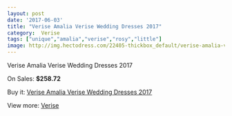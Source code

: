 ```yaml
---
layout: post
date: '2017-06-03'
title: "Verise Amalia Verise Wedding Dresses 2017"
category:  Verise
tags: ["unique","amalia","verise","rosy","little"]
image: http://img.hectodress.com/22405-thickbox_default/verise-amalia-verise-wedding-dresses-2012.jpg
---
```

Verise Amalia Verise Wedding Dresses 2017

On Sales: **$258.72**
<a href="https://www.hectodress.com/-verise/10414-verise-amalia-verise-wedding-dresses-2012.html"><amp-img layout="responsive" width="600" height="600" src="//img.hectodress.com/22405-thickbox_default/verise-amalia-verise-wedding-dresses-2012.jpg" alt="Verise Amalia Verise Wedding Dresses 2017 0" /></a>
<a href="https://www.hectodress.com/-verise/10414-verise-amalia-verise-wedding-dresses-2012.html"><amp-img layout="responsive" width="600" height="600" src="//img.hectodress.com/22406-thickbox_default/verise-amalia-verise-wedding-dresses-2012.jpg" alt="Verise Amalia Verise Wedding Dresses 2017 1" /></a>

Buy it: [Verise Amalia Verise Wedding Dresses 2017](https://www.hectodress.com/-verise/10414-verise-amalia-verise-wedding-dresses-2012.html "Verise Amalia Verise Wedding Dresses 2017")

View more: [ Verise](https://www.hectodress.com/170--verise " Verise")